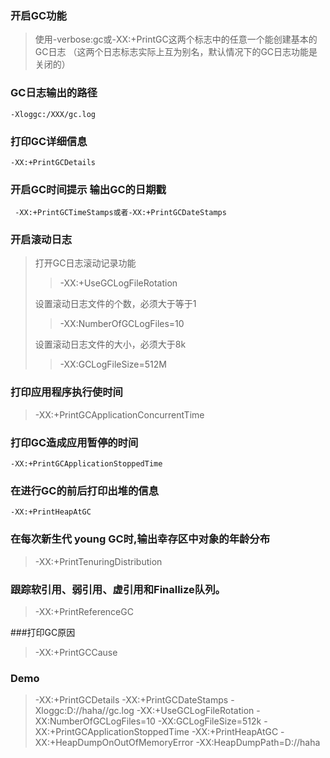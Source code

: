 ### 开启GC功能

>使用-verbose:gc或-XX:+PrintGC这两个标志中的任意一个能创建基本的GC日志
（这两个日志标志实际上互为别名，默认情况下的GC日志功能是关闭的）

### GC日志输出的路径
    -Xloggc:/XXX/gc.log 

### 打印GC详细信息
    -XX:+PrintGCDetails

### 开启GC时间提示 输出GC的日期戳
     -XX:+PrintGCTimeStamps或者-XX:+PrintGCDateStamps

### 开启滚动日志
> 打开GC日志滚动记录功能 
>> -XX:+UseGCLogFileRotation
>
> 设置滚动日志文件的个数，必须大于等于1
>> -XX:NumberOfGCLogFiles=10
> 
> 设置滚动日志文件的大小，必须大于8k
>> -XX:GCLogFileSize=512M

### 打印应用程序执行使时间
>-XX:+PrintGCApplicationConcurrentTime

### 打印GC造成应用暂停的时间
    -XX:+PrintGCApplicationStoppedTime

### 在进行GC的前后打印出堆的信息
    -XX:+PrintHeapAtGC

### 在每次新生代 young GC时,输出幸存区中对象的年龄分布
> -XX:+PrintTenuringDistribution

### 跟踪软引用、弱引用、虚引用和Finallize队列。
> -XX:+PrintReferenceGC

###打印GC原因
>-XX:+PrintGCCause 




### Demo

>-XX:+PrintGCDetails
-XX:+PrintGCDateStamps
-Xloggc:D://haha//gc.log
-XX:+UseGCLogFileRotation
-XX:NumberOfGCLogFiles=10
-XX:GCLogFileSize=512k
-XX:+PrintGCApplicationStoppedTime
-XX:+PrintHeapAtGC
-XX:+HeapDumpOnOutOfMemoryError
-XX:HeapDumpPath=D://haha




>